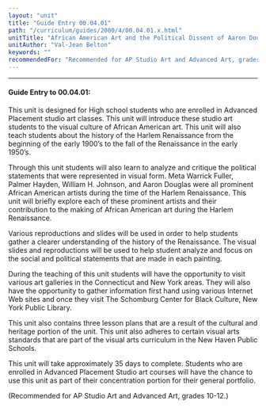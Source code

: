 ```yaml
---
layout: "unit"
title: "Guide Entry 00.04.01"
path: "/curriculum/guides/2000/4/00.04.01.x.html"
unitTitle: "African American Art and the Political Dissent of Aaron Douglas during the Harlem Renaissance"
unitAuthor: "Val-Jean Belton"
keywords: ""
recommendedFor: "Recommended for AP Studio Art and Advanced Art, grades 10-12."
---
```

<body>
<hr/>
<h4>
Guide Entry to 00.04.01:
</h4>
This unit is designed for High school students who are enrolled in Advanced Placement studio art classes. This unit will introduce these studio art students to the visual culture of African American art. This unit will also teach students about the history of the Harlem Renaissance from the beginning of the early 1900’s to the fall of the Renaissance in the early 1950’s.
<p>
Through this unit students will also learn to analyze and critique the political statements that were represented in visual form. Meta Warrick Fuller, Palmer Hayden, William H. Johnson, and Aaron Douglas were all prominent African American artists during the time of the Harlem Renaissance. This unit will briefly explore each of these prominent artists and their contribution to the making of African American art during the Harlem Renaissance.
</p>
<p>
Various reproductions and slides will be used in order to help students gather a clearer understanding of the history of the Renaissance. The visual slides and reproductions will be used to help student analyze and focus on the social and political statements that are made in each painting.
</p>
<p>
During the teaching of this unit students will have the opportunity to visit various art galleries in the Connecticut and New York areas. They will also have the opportunity to gather information first hand using various Internet Web sites and once they visit The Schomburg Center for Black Culture, New York Public Library.
</p>
<p>
This unit also contains three lesson plans that are a result of the cultural and heritage portion of the unit. This unit also adheres to certain visual arts standards that are part of the visual arts curriculum in the New Haven Public Schools.
</p>
<p>
This unit will take approximately 35 days to complete. Students who are enrolled in Advanced Placement Studio art courses will have the chance to use this unit as part of their concentration portion for their general portfolio.
</p>
<p>
(Recommended for AP Studio Art and Advanced Art, grades 10-12.)
</p>
</body>